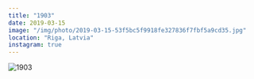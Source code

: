 ```yaml
---
title: "1903"
date: 2019-03-15
image: "/img/photo/2019-03-15-53f5bc5f9918fe327836f7fbf5a9cd35.jpg"
location: "Riga, Latvia"
instagram: true
---
```


![1903](/img/photo/2019-03-15-53f5bc5f9918fe327836f7fbf5a9cd35.jpg)
